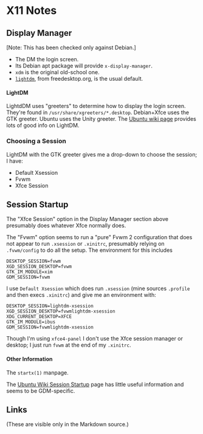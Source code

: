 X11 Notes
=========


Display Manager
---------------

[Note: This has been checked only against Debian.]

* The DM the login screen.
* Its Debian apt package will provide `x-display-manager`.
* `xdm` is the original old-school one.
* [`lightdm`], from freedesktop.org, is the usual default.

#### LightDM

LightdDM uses "greeters" to determine how to display the login screen.
They're found in `/usr/share/xgreeters/*.desktop`. Debian+Xfce uses
the GTK greeter. Ubuntu uses the Unity greeter. The [Ubuntu wiki
page][uw-lightdm] provides lots of good info on LightDM.

### Choosing a Session

LightDM with the GTK greeter gives me a drop-down to choose the
session; I have:

* Default Xsession
* Fvwm
* Xfce Session


Session Startup
---------------

The "Xfce Session" option in the Display Manager section above
presumably does whatever Xfce normally does.

The "Fvwm" option seems to run a "pure" Fvwm 2 configuration that does
not appear to run `.xsession` or `.xinitrc`, presumably relying on
`.fvwm/config` to do all the setup. The environment for this includes

    DESKTOP_SESSION=fvwm
    XGD_SESSION_DESKTOP=fvwm
    GTK_IM_MODULE=xim
    GDM_SESSION=fvwm

I use `Default Xsession` which does run `.xsession` (mine sources
`.profile` and then execs `.xinitrc`) and give me an environment with:

    DESKTOP_SESSION=lightdm-xsession
    XGD_SESSION_DESKTOP=fvwmlightdm-xsession
    XDG_CURRENT_DESKTOP=XFCE
    GTK_IM_MODULE=ibus
    GDM_SESSION=fvwmlightdm-xsession

Though I'm using `xfce4-panel` I don't use the Xfce session manager
or desktop; I just run `fvwm` at the end of my `.xinitrc`.

#### Other Information

The `startx(1)` manpage.

The [Ubuntu Wiki Session Startup][uw-ses-start] page has little
useful information and seems to be GDM-specific.


Links
-----

(These are visible only in the Markdown source.)

[`lightdm`]: https://freedesktop.org/wiki/Software/LightDM/
[uw-lightdm]: https://wiki.ubuntu.com/LightDM
[uw-ses-start]: https://wiki.ubuntu.com/X/Config/SessionStartup
